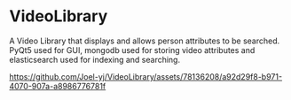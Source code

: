 # VideoLibrary
A Video Library that displays and allows person attributes to be searched. PyQt5 used for GUI, mongodb used for storing video attributes and elasticsearch used for indexing and searching.



https://github.com/Joel-yj/VideoLibrary/assets/78136208/a92d29f8-b971-4070-907a-a8986776781f
